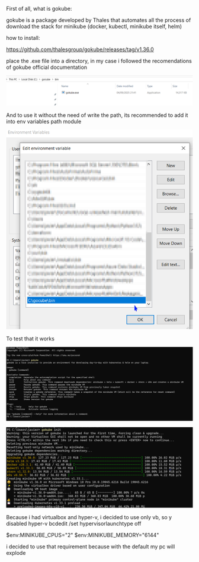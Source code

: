 First of all, what is gokube:

gokube is a package developed by Thales that automates all the process of download the stack for minikube (docker, kubectl, minikube itself, helm)

how to install:


https://github.com/thalesgroup/gokube/releases/tag/v1.36.0

place the .exe file into a directory, in my case i followed the recomendations of gokube official documentation

![](../documentation/gokube-images/1.png)


And to use it without the need of write the path, its recommended to add it into env variables path module

![](../documentation/gokube-images/2.png)

To test that it works

![](../documentation/gokube-images/3.png)

![](../documentation/gokube-images/4.png)

Because i had virtualbox and hyper-v, i decided to use only vb, so y disabled hyper-v bcdedit /set hypervisorlaunchtype off

$env:MINIKUBE_CPUS="2"
$env:MINIKUBE_MEMORY="6144"

i decided to use that requirement because with the default my pc will explode
